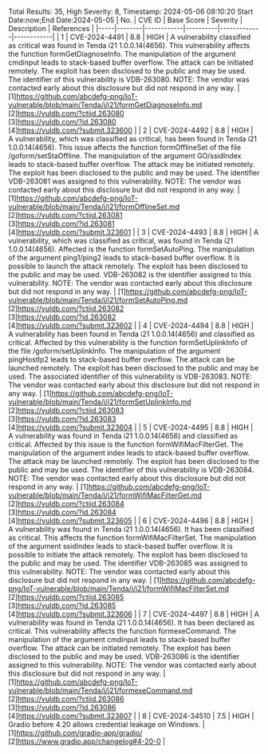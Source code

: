 Total Results: 35, High Severity: 8, Timestamp: 2024-05-06 08:10:20
Start Date:now;End Date:2024-05-05
| No. | CVE ID | Base Score | Severity | Description | References |
|-----|--------|------------|----------|-------------|------------|
| 1 | CVE-2024-4491 | 8.8  | HIGH | A vulnerability classified as critical was found in Tenda i21 1.0.0.14(4656). This vulnerability affects the function formGetDiagnoseInfo. The manipulation of the argument cmdinput leads to stack-based buffer overflow. The attack can be initiated remotely. The exploit has been disclosed to the public and may be used. The identifier of this vulnerability is VDB-263080. NOTE: The vendor was contacted early about this disclosure but did not respond in any way. | [1]https://github.com/abcdefg-png/IoT-vulnerable/blob/main/Tenda/i/i21/formGetDiagnoseInfo.md<br>[2]https://vuldb.com/?ctiid.263080<br>[3]https://vuldb.com/?id.263080<br>[4]https://vuldb.com/?submit.323600 |
| 2 | CVE-2024-4492 | 8.8  | HIGH | A vulnerability, which was classified as critical, has been found in Tenda i21 1.0.0.14(4656). This issue affects the function formOfflineSet of the file /goform/setStaOffline. The manipulation of the argument GO/ssidIndex leads to stack-based buffer overflow. The attack may be initiated remotely. The exploit has been disclosed to the public and may be used. The identifier VDB-263081 was assigned to this vulnerability. NOTE: The vendor was contacted early about this disclosure but did not respond in any way. | [1]https://github.com/abcdefg-png/IoT-vulnerable/blob/main/Tenda/i/i21/formOfflineSet.md<br>[2]https://vuldb.com/?ctiid.263081<br>[3]https://vuldb.com/?id.263081<br>[4]https://vuldb.com/?submit.323601 |
| 3 | CVE-2024-4493 | 8.8  | HIGH | A vulnerability, which was classified as critical, was found in Tenda i21 1.0.0.14(4656). Affected is the function formSetAutoPing. The manipulation of the argument ping1/ping2 leads to stack-based buffer overflow. It is possible to launch the attack remotely. The exploit has been disclosed to the public and may be used. VDB-263082 is the identifier assigned to this vulnerability. NOTE: The vendor was contacted early about this disclosure but did not respond in any way. | [1]https://github.com/abcdefg-png/IoT-vulnerable/blob/main/Tenda/i/i21/formSetAutoPing.md<br>[2]https://vuldb.com/?ctiid.263082<br>[3]https://vuldb.com/?id.263082<br>[4]https://vuldb.com/?submit.323602 |
| 4 | CVE-2024-4494 | 8.8  | HIGH | A vulnerability has been found in Tenda i21 1.0.0.14(4656) and classified as critical. Affected by this vulnerability is the function formSetUplinkInfo of the file /goform/setUplinkInfo. The manipulation of the argument pingHostIp2 leads to stack-based buffer overflow. The attack can be launched remotely. The exploit has been disclosed to the public and may be used. The associated identifier of this vulnerability is VDB-263083. NOTE: The vendor was contacted early about this disclosure but did not respond in any way. | [1]https://github.com/abcdefg-png/IoT-vulnerable/blob/main/Tenda/i/i21/formSetUplinkInfo.md<br>[2]https://vuldb.com/?ctiid.263083<br>[3]https://vuldb.com/?id.263083<br>[4]https://vuldb.com/?submit.323604 |
| 5 | CVE-2024-4495 | 8.8  | HIGH | A vulnerability was found in Tenda i21 1.0.0.14(4656) and classified as critical. Affected by this issue is the function formWifiMacFilterGet. The manipulation of the argument index leads to stack-based buffer overflow. The attack may be launched remotely. The exploit has been disclosed to the public and may be used. The identifier of this vulnerability is VDB-263084. NOTE: The vendor was contacted early about this disclosure but did not respond in any way. | [1]https://github.com/abcdefg-png/IoT-vulnerable/blob/main/Tenda/i/i21/formWifiMacFilterGet.md<br>[2]https://vuldb.com/?ctiid.263084<br>[3]https://vuldb.com/?id.263084<br>[4]https://vuldb.com/?submit.323605 |
| 6 | CVE-2024-4496 | 8.8  | HIGH | A vulnerability was found in Tenda i21 1.0.0.14(4656). It has been classified as critical. This affects the function formWifiMacFilterSet. The manipulation of the argument ssidIndex leads to stack-based buffer overflow. It is possible to initiate the attack remotely. The exploit has been disclosed to the public and may be used. The identifier VDB-263085 was assigned to this vulnerability. NOTE: The vendor was contacted early about this disclosure but did not respond in any way. | [1]https://github.com/abcdefg-png/IoT-vulnerable/blob/main/Tenda/i/i21/formWifiMacFilterSet.md<br>[2]https://vuldb.com/?ctiid.263085<br>[3]https://vuldb.com/?id.263085<br>[4]https://vuldb.com/?submit.323606 |
| 7 | CVE-2024-4497 | 8.8  | HIGH | A vulnerability was found in Tenda i21 1.0.0.14(4656). It has been declared as critical. This vulnerability affects the function formexeCommand. The manipulation of the argument cmdinput leads to stack-based buffer overflow. The attack can be initiated remotely. The exploit has been disclosed to the public and may be used. VDB-263086 is the identifier assigned to this vulnerability. NOTE: The vendor was contacted early about this disclosure but did not respond in any way. | [1]https://github.com/abcdefg-png/IoT-vulnerable/blob/main/Tenda/i/i21/formexeCommand.md<br>[2]https://vuldb.com/?ctiid.263086<br>[3]https://vuldb.com/?id.263086<br>[4]https://vuldb.com/?submit.323607 |
| 8 | CVE-2024-34510 | 7.5  | HIGH | Gradio before 4.20 allows credential leakage on Windows. | [1]https://github.com/gradio-app/gradio/<br>[2]https://www.gradio.app/changelog#4-20-0 |

